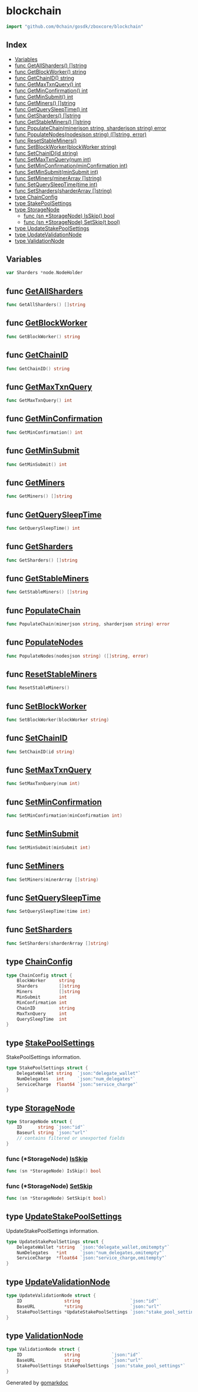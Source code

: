 <!-- Code generated by gomarkdoc. DO NOT EDIT -->

# blockchain

```go
import "github.com/0chain/gosdk/zboxcore/blockchain"
```

## Index

- [Variables](<#variables>)
- [func GetAllSharders\(\) \[\]string](<#GetAllSharders>)
- [func GetBlockWorker\(\) string](<#GetBlockWorker>)
- [func GetChainID\(\) string](<#GetChainID>)
- [func GetMaxTxnQuery\(\) int](<#GetMaxTxnQuery>)
- [func GetMinConfirmation\(\) int](<#GetMinConfirmation>)
- [func GetMinSubmit\(\) int](<#GetMinSubmit>)
- [func GetMiners\(\) \[\]string](<#GetMiners>)
- [func GetQuerySleepTime\(\) int](<#GetQuerySleepTime>)
- [func GetSharders\(\) \[\]string](<#GetSharders>)
- [func GetStableMiners\(\) \[\]string](<#GetStableMiners>)
- [func PopulateChain\(minerjson string, sharderjson string\) error](<#PopulateChain>)
- [func PopulateNodes\(nodesjson string\) \(\[\]string, error\)](<#PopulateNodes>)
- [func ResetStableMiners\(\)](<#ResetStableMiners>)
- [func SetBlockWorker\(blockWorker string\)](<#SetBlockWorker>)
- [func SetChainID\(id string\)](<#SetChainID>)
- [func SetMaxTxnQuery\(num int\)](<#SetMaxTxnQuery>)
- [func SetMinConfirmation\(minConfirmation int\)](<#SetMinConfirmation>)
- [func SetMinSubmit\(minSubmit int\)](<#SetMinSubmit>)
- [func SetMiners\(minerArray \[\]string\)](<#SetMiners>)
- [func SetQuerySleepTime\(time int\)](<#SetQuerySleepTime>)
- [func SetSharders\(sharderArray \[\]string\)](<#SetSharders>)
- [type ChainConfig](<#ChainConfig>)
- [type StakePoolSettings](<#StakePoolSettings>)
- [type StorageNode](<#StorageNode>)
  - [func \(sn \*StorageNode\) IsSkip\(\) bool](<#StorageNode.IsSkip>)
  - [func \(sn \*StorageNode\) SetSkip\(t bool\)](<#StorageNode.SetSkip>)
- [type UpdateStakePoolSettings](<#UpdateStakePoolSettings>)
- [type UpdateValidationNode](<#UpdateValidationNode>)
- [type ValidationNode](<#ValidationNode>)


## Variables

<a name="Sharders"></a>

```go
var Sharders *node.NodeHolder
```

<a name="GetAllSharders"></a>
## func [GetAllSharders](<https://github.com/0chain/gosdk/blob/doc/initial/zboxcore/blockchain/entity.go#L137>)

```go
func GetAllSharders() []string
```



<a name="GetBlockWorker"></a>
## func [GetBlockWorker](<https://github.com/0chain/gosdk/blob/doc/initial/zboxcore/blockchain/entity.go#L133>)

```go
func GetBlockWorker() string
```



<a name="GetChainID"></a>
## func [GetChainID](<https://github.com/0chain/gosdk/blob/doc/initial/zboxcore/blockchain/entity.go#L115>)

```go
func GetChainID() string
```



<a name="GetMaxTxnQuery"></a>
## func [GetMaxTxnQuery](<https://github.com/0chain/gosdk/blob/doc/initial/zboxcore/blockchain/entity.go#L148>)

```go
func GetMaxTxnQuery() int
```



<a name="GetMinConfirmation"></a>
## func [GetMinConfirmation](<https://github.com/0chain/gosdk/blob/doc/initial/zboxcore/blockchain/entity.go#L160>)

```go
func GetMinConfirmation() int
```



<a name="GetMinSubmit"></a>
## func [GetMinSubmit](<https://github.com/0chain/gosdk/blob/doc/initial/zboxcore/blockchain/entity.go#L156>)

```go
func GetMinSubmit() int
```



<a name="GetMiners"></a>
## func [GetMiners](<https://github.com/0chain/gosdk/blob/doc/initial/zboxcore/blockchain/entity.go#L144>)

```go
func GetMiners() []string
```



<a name="GetQuerySleepTime"></a>
## func [GetQuerySleepTime](<https://github.com/0chain/gosdk/blob/doc/initial/zboxcore/blockchain/entity.go#L152>)

```go
func GetQuerySleepTime() int
```



<a name="GetSharders"></a>
## func [GetSharders](<https://github.com/0chain/gosdk/blob/doc/initial/zboxcore/blockchain/entity.go#L140>)

```go
func GetSharders() []string
```



<a name="GetStableMiners"></a>
## func [GetStableMiners](<https://github.com/0chain/gosdk/blob/doc/initial/zboxcore/blockchain/entity.go#L26>)

```go
func GetStableMiners() []string
```



<a name="PopulateChain"></a>
## func [PopulateChain](<https://github.com/0chain/gosdk/blob/doc/initial/zboxcore/blockchain/entity.go#L119>)

```go
func PopulateChain(minerjson string, sharderjson string) error
```



<a name="PopulateNodes"></a>
## func [PopulateNodes](<https://github.com/0chain/gosdk/blob/doc/initial/zboxcore/blockchain/entity.go#L97>)

```go
func PopulateNodes(nodesjson string) ([]string, error)
```



<a name="ResetStableMiners"></a>
## func [ResetStableMiners](<https://github.com/0chain/gosdk/blob/doc/initial/zboxcore/blockchain/entity.go#L35>)

```go
func ResetStableMiners()
```



<a name="SetBlockWorker"></a>
## func [SetBlockWorker](<https://github.com/0chain/gosdk/blob/doc/initial/zboxcore/blockchain/entity.go#L164>)

```go
func SetBlockWorker(blockWorker string)
```



<a name="SetChainID"></a>
## func [SetChainID](<https://github.com/0chain/gosdk/blob/doc/initial/zboxcore/blockchain/entity.go#L184>)

```go
func SetChainID(id string)
```



<a name="SetMaxTxnQuery"></a>
## func [SetMaxTxnQuery](<https://github.com/0chain/gosdk/blob/doc/initial/zboxcore/blockchain/entity.go#L188>)

```go
func SetMaxTxnQuery(num int)
```



<a name="SetMinConfirmation"></a>
## func [SetMinConfirmation](<https://github.com/0chain/gosdk/blob/doc/initial/zboxcore/blockchain/entity.go#L200>)

```go
func SetMinConfirmation(minConfirmation int)
```



<a name="SetMinSubmit"></a>
## func [SetMinSubmit](<https://github.com/0chain/gosdk/blob/doc/initial/zboxcore/blockchain/entity.go#L196>)

```go
func SetMinSubmit(minSubmit int)
```



<a name="SetMiners"></a>
## func [SetMiners](<https://github.com/0chain/gosdk/blob/doc/initial/zboxcore/blockchain/entity.go#L180>)

```go
func SetMiners(minerArray []string)
```



<a name="SetQuerySleepTime"></a>
## func [SetQuerySleepTime](<https://github.com/0chain/gosdk/blob/doc/initial/zboxcore/blockchain/entity.go#L192>)

```go
func SetQuerySleepTime(time int)
```



<a name="SetSharders"></a>
## func [SetSharders](<https://github.com/0chain/gosdk/blob/doc/initial/zboxcore/blockchain/entity.go#L168>)

```go
func SetSharders(sharderArray []string)
```



<a name="ChainConfig"></a>
## type [ChainConfig](<https://github.com/0chain/gosdk/blob/doc/initial/zboxcore/blockchain/entity.go#L41-L50>)



```go
type ChainConfig struct {
    BlockWorker     string
    Sharders        []string
    Miners          []string
    MinSubmit       int
    MinConfirmation int
    ChainID         string
    MaxTxnQuery     int
    QuerySleepTime  int
}
```

<a name="StakePoolSettings"></a>
## type [StakePoolSettings](<https://github.com/0chain/gosdk/blob/doc/initial/zboxcore/blockchain/entity.go#L53-L57>)

StakePoolSettings information.

```go
type StakePoolSettings struct {
    DelegateWallet string  `json:"delegate_wallet"`
    NumDelegates   int     `json:"num_delegates"`
    ServiceCharge  float64 `json:"service_charge"`
}
```

<a name="StorageNode"></a>
## type [StorageNode](<https://github.com/0chain/gosdk/blob/doc/initial/zboxcore/blockchain/entity.go#L78-L83>)



```go
type StorageNode struct {
    ID      string `json:"id"`
    Baseurl string `json:"url"`
    // contains filtered or unexported fields
}
```

<a name="StorageNode.IsSkip"></a>
### func \(\*StorageNode\) [IsSkip](<https://github.com/0chain/gosdk/blob/doc/initial/zboxcore/blockchain/entity.go#L93>)

```go
func (sn *StorageNode) IsSkip() bool
```



<a name="StorageNode.SetSkip"></a>
### func \(\*StorageNode\) [SetSkip](<https://github.com/0chain/gosdk/blob/doc/initial/zboxcore/blockchain/entity.go#L85>)

```go
func (sn *StorageNode) SetSkip(t bool)
```



<a name="UpdateStakePoolSettings"></a>
## type [UpdateStakePoolSettings](<https://github.com/0chain/gosdk/blob/doc/initial/zboxcore/blockchain/entity.go#L60-L64>)

UpdateStakePoolSettings information.

```go
type UpdateStakePoolSettings struct {
    DelegateWallet *string  `json:"delegate_wallet,omitempty"`
    NumDelegates   *int     `json:"num_delegates,omitempty"`
    ServiceCharge  *float64 `json:"service_charge,omitempty"`
}
```

<a name="UpdateValidationNode"></a>
## type [UpdateValidationNode](<https://github.com/0chain/gosdk/blob/doc/initial/zboxcore/blockchain/entity.go#L72-L76>)



```go
type UpdateValidationNode struct {
    ID                string                   `json:"id"`
    BaseURL           *string                  `json:"url"`
    StakePoolSettings *UpdateStakePoolSettings `json:"stake_pool_settings"`
}
```

<a name="ValidationNode"></a>
## type [ValidationNode](<https://github.com/0chain/gosdk/blob/doc/initial/zboxcore/blockchain/entity.go#L66-L70>)



```go
type ValidationNode struct {
    ID                string            `json:"id"`
    BaseURL           string            `json:"url"`
    StakePoolSettings StakePoolSettings `json:"stake_pool_settings"`
}
```

Generated by [gomarkdoc](<https://github.com/princjef/gomarkdoc>)
